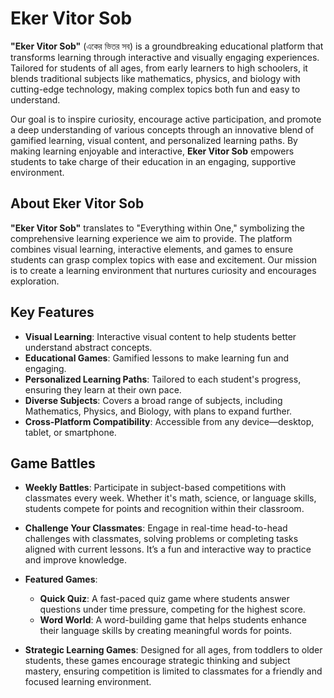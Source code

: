 # Eker Vitor Sob

**"Eker Vitor Sob"** (একের ভিতর সব) is a groundbreaking educational platform that transforms learning through interactive and visually engaging experiences. Tailored for students of all ages, from early learners to high schoolers, it blends traditional subjects like mathematics, physics, and biology with cutting-edge technology, making complex topics both fun and easy to understand.

Our goal is to inspire curiosity, encourage active participation, and promote a deep understanding of various concepts through an innovative blend of gamified learning, visual content, and personalized learning paths. By making learning enjoyable and interactive, **Eker Vitor Sob** empowers students to take charge of their education in an engaging, supportive environment.

## About Eker Vitor Sob

**"Eker Vitor Sob"** translates to "Everything within One," symbolizing the comprehensive learning experience we aim to provide. The platform combines visual learning, interactive elements, and games to ensure students can grasp complex topics with ease and excitement. Our mission is to create a learning environment that nurtures curiosity and encourages exploration.

## Key Features

- **Visual Learning**: Interactive visual content to help students better understand abstract concepts.
- **Educational Games**: Gamified lessons to make learning fun and engaging.
- **Personalized Learning Paths**: Tailored to each student's progress, ensuring they learn at their own pace.
- **Diverse Subjects**: Covers a broad range of subjects, including Mathematics, Physics, and Biology, with plans to expand further.
- **Cross-Platform Compatibility**: Accessible from any device—desktop, tablet, or smartphone.

## Game Battles

- **Weekly Battles**: Participate in subject-based competitions with classmates every week. Whether it's math, science, or language skills, students compete for points and recognition within their classroom.
  
- **Challenge Your Classmates**: Engage in real-time head-to-head challenges with classmates, solving problems or completing tasks aligned with current lessons. It’s a fun and interactive way to practice and improve knowledge.

- **Featured Games**:
  - **Quick Quiz**: A fast-paced quiz game where students answer questions under time pressure, competing for the highest score.
  - **Word World**: A word-building game that helps students enhance their language skills by creating meaningful words for points.

- **Strategic Learning Games**: Designed for all ages, from toddlers to older students, these games encourage strategic thinking and subject mastery, ensuring competition is limited to classmates for a friendly and focused learning environment.
